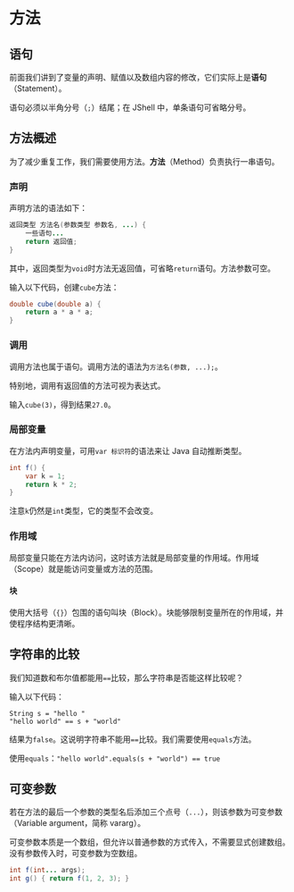 # 方法

## 语句

前面我们讲到了变量的声明、赋值以及数组内容的修改，它们实际上是**语句**（Statement）。

语句必须以半角分号（`;`）结尾；在 JShell 中，单条语句可省略分号。

## 方法概述

为了减少重复工作，我们需要使用方法。**方法**（Method）负责执行一串语句。

### 声明

声明方法的语法如下：

```java
返回类型 方法名(参数类型 参数名, ...) {
    一些语句...
    return 返回值;
}
```

其中，返回类型为`void`时方法无返回值，可省略`return`语句。方法参数可空。

输入以下代码，创建`cube`方法：

```java
double cube(double a) {
    return a * a * a;
}
```

### 调用

调用方法也属于语句。调用方法的语法为`方法名(参数, ...);`。

特别地，调用有返回值的方法可视为表达式。

输入`cube(3)`，得到结果`27.0`。

### 局部变量

在方法内声明变量，可用`var 标识符`的语法来让 Java 自动推断类型。

```java
int f() {
    var k = 1;
    return k * 2;
}
```

注意`k`仍然是`int`类型，它的类型不会改变。

### 作用域

局部变量只能在方法内访问，这时该方法就是局部变量的作用域。作用域（Scope）就是能访问变量或方法的范围。

#### 块

使用大括号（`{}`）包围的语句叫块（Block）。块能够限制变量所在的作用域，并使程序结构更清晰。

## 字符串的比较

我们知道数和布尔值都能用`==`比较，那么字符串是否能这样比较呢？

输入以下代码：

```
String s = "hello "
"hello world" == s + "world"
```

结果为`false`。这说明字符串不能用`==`比较。我们需要使用`equals`方法。

使用`equals`：`"hello world".equals(s + "world") == true`

## 可变参数

若在方法的最后一个参数的类型名后添加三个点号（`...`），则该参数为可变参数（Variable argument，简称 vararg）。

可变参数本质是一个数组，但允许以普通参数的方式传入，不需要显式创建数组。没有参数传入时，可变参数为空数组。

```java
int f(int... args);
int g() { return f(1, 2, 3); }
```
